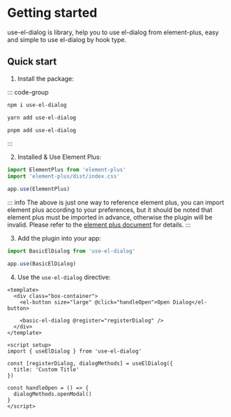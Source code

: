 # Getting started

use-el-dialog is library, help you to use el-dialog from element-plus, easy and simple to use el-dialog by hook type.

## Quick start

1. Install the package:

::: code-group

```bash [npm]
npm i use-el-dialog
```

```bash [yarn]
yarn add use-el-dialog
```

```bash [pnpm]
pnpm add use-el-dialog
```

:::

2. Installed & Use Element Plus:

```js
import ElementPlus from 'element-plus'
import 'element-plus/dist/index.css'

app.use(ElementPlus)
```

::: info
The above is just one way to reference element plus, you can import element plus according to your preferences, but it should be noted that element plus must be imported in advance, otherwise the plugin will be invalid. Please refer to the [element plus document](https://element-plus.org/en-US/guide/installation.html) for details.
:::

3. Add the plugin into your app:

```js
import BasicElDialog from 'use-el-dialog'

app.use(BasicElDialog)
```

4. Use the `use-el-dialog` directive:

```vue
<template>
  <div class="box-container">
    <el-button size="large" @click="handleOpen">Open Dialog</el-button>

    <basic-el-dialog @register="registerDialog" />
  </div>
</template>

<script setup>
import { useElDialog } from 'use-el-dialog'

const [registerDialog, dialogMethods] = useElDialog({
  title: 'Custom Title'
})

const handleOpen = () => {
  dialogMethods.openModal()
}
</script>
```

<BaseUse />
